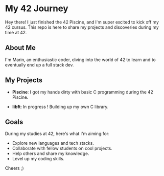 # My 42 Journey

Hey there! I just finished the 42 Piscine, and I'm super excited to kick off my 42 cursus. This repo is here to share my projects and discoveries during my time at 42.

## About Me

I'm Marin, an enthusiastic coder, diving into the world of 42 to learn and to eventually end up a full stack dev.

## My Projects

- **Piscine**: I got my hands dirty with basic C programming during the 42 Piscine.

- **libft**: In progress ! Building up my own C library.

## Goals

During my studies at 42, here's what I'm aiming for:

- Explore new languages and tech stacks.
- Collaborate with fellow students on cool projects.
- Help others and share my knowledge.
- Level up my coding skills.

Cheers ;)
